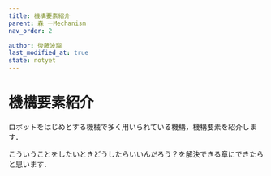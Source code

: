 ```yaml
---
title: 機構要素紹介
parent: 森 ーMechanism
nav_order: 2

author: 後藤波瑠
last_modified_at: true
state: notyet
---
```


# **機構要素紹介**
ロボットをはじめとする機械で多く用いられている機構，機構要素を紹介します．

こういうことをしたいときどうしたらいいんだろう？を解決できる章にできたらと思います．